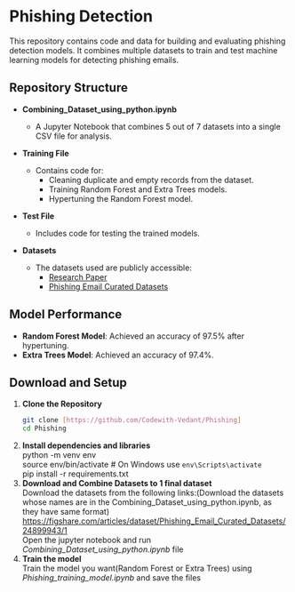 # Phishing Detection

This repository contains code and data for building and evaluating phishing detection models. It combines multiple datasets to train and test machine learning models for detecting phishing emails.

## Repository Structure

- **Combining_Dataset_using_python.ipynb**
  - A Jupyter Notebook that combines 5 out of 7 datasets into a single CSV file for analysis.

- **Training File**
  - Contains code for:
    - Cleaning duplicate and empty records from the dataset.
    - Training Random Forest and Extra Trees models.
    - Hypertuning the Random Forest model.

- **Test File**
  - Includes code for testing the trained models.

- **Datasets**
  - The datasets used are publicly accessible:
    - [Research Paper](https://ieeexplore.ieee.org/document/10585821)
    - [Phishing Email Curated Datasets](https://figshare.com/articles/dataset/Phishing_Email_Curated_Datasets/24899943/1)

## Model Performance

- **Random Forest Model**: Achieved an accuracy of 97.5% after hypertuning.
- **Extra Trees Model**: Achieved an accuracy of 97.4%.

## Download and Setup

1. **Clone the Repository**
   ```bash
   git clone [https://github.com/Codewith-Vedant/Phishing]
   cd Phishing
2. **Install dependencies and libraries**  
   python -m venv env  
  source env/bin/activate  # On Windows use `env\Scripts\activate`  
  pip install -r requirements.txt  
3. **Download and Combine Datasets to 1 final dataset**  
   Download the datasets from the following links:(Download the datasets whose names are in the Combining_Dataset_using_python.ipynb, as they have same format)  
   https://figshare.com/articles/dataset/Phishing_Email_Curated_Datasets/24899943/1  
   Open the jupyter notebook and run *Combining_Dataset_using_python.ipynb* file  
4. **Train the model**  
   Train the model you want(Random Forest or Extra Trees) using *Phishing_training_model.ipynb* and save the files  
